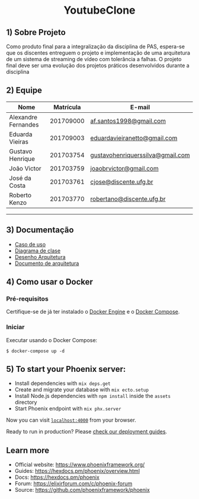 <h1 align="center">
 YoutubeClone
</h1>

## 1) Sobre Projeto

Como produto final para a integralização da disciplina de PAS, espera-se que os
discentes entreguem o projeto e implementação de uma arquitetura de um sistema de
streaming de vídeo com tolerância a falhas. O projeto final deve ser uma evolução dos
projetos práticos desenvolvidos durante a disciplina

## 2) Equipe

| Nome              |Matrícula   |  E-mail                          |
|-------------------|------------|---------------------------------|
| Alexandre Fernandes    | 201709000 |   af.santos1998@gmail.com   |
| Eduarda Vieiras    | 201709003 |   eduardavieiranetto@gmail.com  |
| Gustavo Henrique     | 201703754 |    gustavohenriquerssilva@gmail.com  |
| João Victor       | 201703759 |    joaobrvictor@gmail.com|
| José da Costa         | 201703761 |    cjose@discente.ufg.br |
| Roberto Kenzo    | 201703770 | robertano@discente.ufg.br |
<hr/>

## 3) Documentação

- [Caso de uso](https://drive.google.com/file/d/1p7pTfCckGYAqxc5u_To9ZDymCuomUdf_/view)
- [Diagrama de clase](https://drive.google.com/file/d/1qlb_XpDo7Em9Zd8XxsPJ0qPZcHCw_W0u/view?usp=sharing)
- [Desenho Arquitetura](https://drive.google.com/file/d/1mo8Wdi5fRLh3duCj3BJ_z_bTz_I9Fnx2/view?usp=sharing)
- [Documento de arquitetura](https://docs.google.com/document/d/1qYhQmqTcDxq4PmAFOpSJF708056Th0MDBm_TTsOnfVg/edit?usp=sharing)

## 4) Como usar o Docker

### Pré-requisitos

Certifique-se de já ter instalado o [Docker Engine](https://docs.docker.com/get-docker/) e o [Docker Compose](https://docs.docker.com/compose/install/). 

### Iniciar

Executar usando o Docker Compose:

```console
$ docker-compose up -d
```

## 5) To start your Phoenix server:

  * Install dependencies with `mix deps.get`
  * Create and migrate your database with `mix ecto.setup`
  * Install Node.js dependencies with `npm install` inside the `assets` directory
  * Start Phoenix endpoint with `mix phx.server`

Now you can visit [`localhost:4000`](http://localhost:4000) from your browser.

Ready to run in production? Please [check our deployment guides](https://hexdocs.pm/phoenix/deployment.html).

## Learn more

  * Official website: https://www.phoenixframework.org/
  * Guides: https://hexdocs.pm/phoenix/overview.html
  * Docs: https://hexdocs.pm/phoenix
  * Forum: https://elixirforum.com/c/phoenix-forum
  * Source: https://github.com/phoenixframework/phoenix
